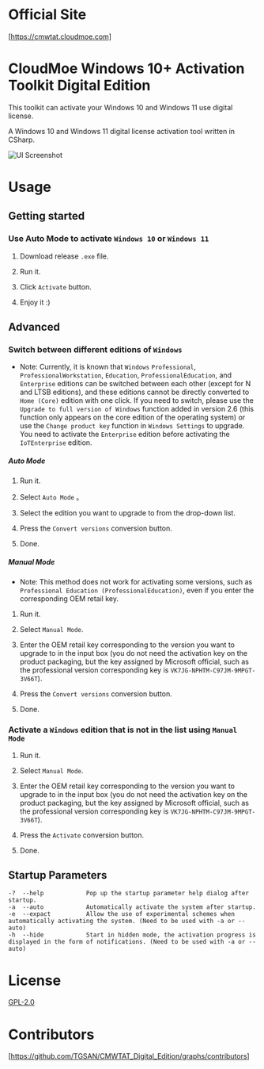 # Official Site

[https://cmwtat.cloudmoe.com]

# CloudMoe Windows 10+ Activation Toolkit Digital Edition

This toolkit can activate your Windows 10 and Windows 11 use digital license.  

A Windows 10 and Windows 11 digital license activation tool written in CSharp.  

![UI Screenshot][UI_image]

# Usage

## Getting started

### Use Auto Mode to activate `Windows 10` or `Windows 11`

1. Download release `.exe` file.

2. Run it.

3. Click `Activate` button.

4. Enjoy it :)

## Advanced

### Switch between different editions of `Windows`

* Note: Currently, it is known that `Windows` `Professional`, `ProfessionalWorkstation`, `Education`, `ProfessionalEducation`, and `Enterprise` editions can be switched between each other (except for N and LTSB editions), and these editions cannot be directly converted to `Home (Core)` edition with one click. If you need to switch, please use the `Upgrade to full version of Windows` function added in version 2.6 (this function only appears on the core edition of the operating system) or use the `Change product key` function in `Windows Settings` to upgrade.  
You need to activate the `Enterprise` edition before activating the `IoTEnterprise` edition.

##### Auto Mode

1. Run it.

2. Select `Auto Mode` 。

3. Select the edition you want to upgrade to from the drop-down list.

4. Press the `Convert versions` conversion button.

5. Done.

##### Manual Mode

* Note: This method does not work for activating some versions, such as `Professional Education (ProfessionalEducation)`, even if you enter the corresponding OEM retail key.

1. Run it.

2. Select `Manual Mode`.

3. Enter the OEM retail key corresponding to the version you want to upgrade to in the input box (you do not need the activation key on the product packaging, but the key assigned by Microsoft official, such as the professional version corresponding key is `VK7JG-NPHTM-C97JM-9MPGT-3V66T`).

4. Press the `Convert versions` conversion button.

5. Done.

### Activate a `Windows` edition that is not in the list using `Manual Mode`

1. Run it.

2. Select `Manual Mode`.

3. Enter the OEM retail key corresponding to the version you want to upgrade to in the input box (you do not need the activation key on the product packaging, but the key assigned by Microsoft official, such as the professional version corresponding key is `VK7JG-NPHTM-C97JM-9MPGT-3V66T`).

4. Press the `Activate` conversion button.

5. Done.

## Startup Parameters

```
-?  --help            Pop up the startup parameter help dialog after startup.
-a  --auto            Automatically activate the system after startup.
-e  --expact          Allow the use of experimental schemes when automatically activating the system. (Need to be used with -a or --auto)
-h  --hide            Start in hidden mode, the activation progress is displayed in the form of notifications. (Need to be used with -a or --auto)
```

# License

[GPL-2.0](./LICENSE)

# Contributors

[https://github.com/TGSAN/CMWTAT_Digital_Edition/graphs/contributors]

[UI_image]:./images/UI.jpg
[https://cmwtat.cloudmoe.com]:https://cmwtat.cloudmoe.com
[https://github.com/TGSAN/CMWTAT_Digital_Edition/graphs/contributors]:https://github.com/TGSAN/CMWTAT_Digital_Edition/graphs/contributors
